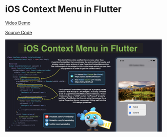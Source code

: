 # iOS Context Menu in Flutter

[Video Demo](https://youtu.be/1paDe_Y17x8)

[Source Code](ios-context-menu-in-flutter.dart)

![](ios-context-menu-in-flutter.jpg)
